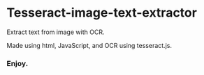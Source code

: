 # Tesseract-image-text-extractor

Extract text from image with OCR.

Made using html, JavaScript, and OCR using tesseract.js.

### Enjoy.
